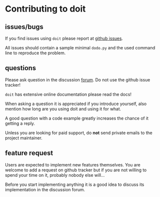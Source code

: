
# Contributing to doit

## issues/bugs

If you find issues using `doit` please report at
[github issues](https://github.com/pydoit/doit/issues).

All issues should contain a sample minimal `dodo.py` and
the used command line to reproduce the problem.


## questions

Please ask question in the discussion
[forum](http://groups.google.co.in/group/python-doit).
Do not use the github issue tracker!

`doit` has extensive online documentation please read the docs!

When asking a question it is appreciated if you introduce yourself,
also mention how long are you using doit and using it for what.

A good question with a code example greatly increases the chance
of it getting a reply.

Unless you are looking for paid support, do **not** send private emails
to the project maintainer.


## feature request

Users are expected to implement new features themselves.
You are welcome to add a request on github tracker but if you are not willing
to spend your time on it, probably nobody else will...

Before you start implementing anything it is a good idea to discuss its
implementation in the discussion forum.
